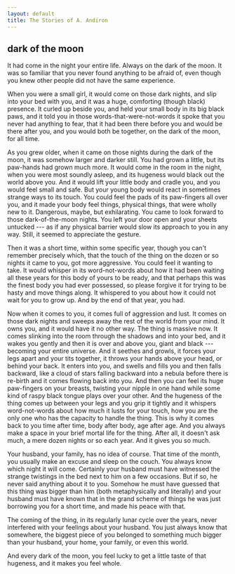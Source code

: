 ```yaml
---
layout: default
title: The Stories of A. Andiron
---
```


## dark of the moon

It had come in the night your entire life. Always on the dark of the moon. It was so familiar that you never found anything to be afraid of, even though you knew other people did not have the same experience.

When you were a small girl, it would come on those dark nights, and slip into your bed with you, and it was a huge, comforting (though black) presence. It curled up beside you, and held your small body in its big black paws, and it told you in those words-that-were-not-words it spoke that you never had anything to fear, that it had been there before you and would be there after you, and you would both be together, on the dark of the moon, for all time.

As you grew older, when it came on those nights during the dark of the moon, it was somehow larger and darker still. You had grown a little, but its paw-hands had grown much more. It would come in the room in the night, when you were most soundly asleep, and its hugeness would black out the world above you. And it would lift your little body and cradle you, and you would feel small and safe. But your young body would react in sometimes strange ways to its touch. You could feel the pads of its paw-fingers all over you, and it made your body feel things, physical things, that were wholly new to it. Dangerous, maybe, but exhilarating. You came to look forward to those dark-of-the-moon nights. You left your door open and your sheets untucked --- as if any physical barrier would slow its approach to you in any way. Still, it seemed to appreciate the gesture.

Then it was a short time, within some specific year, though you can't remember precisely which, that the touch of the thing on the dozen or so nights it came to you, got more aggressive. You could feel it wanting to take. It would whisper in its word-not-words about how it had been waiting all these years for this body of yours to be ready, and that perhaps this was the finest body you had ever possessed, so please forgive it for trying to be hasty and move things along. It whispered to you about how it could not wait for you to grow up. And by the end of that year, you had.

Now when it comes to you, it comes full of aggression and lust. It comes on those dark nights and sweeps away the rest of the world from your mind. It owns you, and it would have it no other way. The thing is massive now. It comes slinking into the room through the shadows and into your bed, and it wakes you gently and then it is over and above you, giant and black --- becoming your entire universe. And it seethes and growls, it forces your legs apart and your tits together, it throws your hands above your head, or behind your back. It enters into you, and swells and fills you and then falls backward, like a cloud of stars falling backward into a nebula before there is re-birth and it comes flowing back into you. And then you can feel its huge paw-fingers on your breasts, twisting your nipple in one hand while some kind of raspy black tongue plays over your other. And the hugeness of the thing comes up between your legs and you grip it tightly and it whispers word-not-words about how much it lusts for your touch, how you are the only one who has the capacity to handle the thing. This is why it comes back to you time after time, body after body, age after age. And you always make a space in your brief mortal life for the thing. After all, it doesn't ask much, a mere dozen nights or so each year. And it gives you so much.

Your husband, your family, has no idea of course. That time of the month, you usually make an excuse and sleep on the couch. You always know which night it will come. Certainly your husband must have witnessed the strange twistings in the bed next to him on a few occasions. But if so, he never said anything about it to you. Somehow he must have guessed that this thing was bigger than him (both metaphysically and literally) and your husband must have known that in the grand scheme of things he was just borrowing you for a short time, and made his peace with that.

The coming of the thing, in its regularly lunar cycle over the years, never interfered with your feelings about your husband. You just always know that somewhere, the biggest piece of you belonged to something much bigger than your husband, your home, your family, or even this world.

And every dark of the moon, you feel lucky to get a little taste of that hugeness, and it makes you feel whole.



